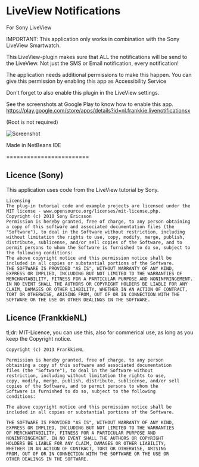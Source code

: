 LiveView Notifications
=========================

For Sony LiveView

IMPORTANT: This application only works in combination with the Sony LiveView Smartwatch.

This LiveView-plugin makes sure that ALL the notifications will be send to the LiveView.
Not just the SMS or Email notification, every notification!

The application needs additional permissions to make this happen.
You can give this permission by enabling this app as Accessibility Service

Don't forget to also enable this plugin in the LiveView settings.

See the screenshots at Google Play to know how to enable this app.
https://play.google.com/store/apps/details?id=nl.frankkie.livenotificationsx

(Root is not required)

![Screenshot](https://raw.github.com/frankkienl/LiveViewNotifications/master/screenshots/device-2013-06-16-174045.png "Screenshots")

Made in NetBeans IDE

========================

Licence (Sony)
--------

This application uses code from the LiveView tutorial by Sony.

    Licensing
    The plug-in tutorial code and example projects are licensed under the MIT license - www.opensource.org/licenses/mit-license.php.
    Copyright (c) 2010 Sony Ericsson
    Permission is hereby granted, free of charge, to any person obtaining a copy of this software and associated documentation files (the "Software"), to deal in the Software without restriction, including without limitation the rights to use, copy, modify, merge, publish, distribute, sublicense, and/or sell copies of the Software, and to permit persons to whom the Software is furnished to do so, subject to the following conditions:
    The above copyright notice and this permission notice shall be included in all copies or substantial portions of the Software.
    THE SOFTWARE IS PROVIDED "AS IS", WITHOUT WARRANTY OF ANY KIND, EXPRESS OR IMPLIED, INCLUDING BUT NOT LIMITED TO THE WARRANTIES OF MERCHANTABILITY, FITNESS FOR A PARTICULAR PURPOSE AND NONINFRINGEMENT. IN NO EVENT SHALL THE AUTHORS OR COPYRIGHT HOLDERS BE LIABLE FOR ANY CLAIM, DAMAGES OR OTHER LIABILITY, WHETHER IN AN ACTION OF CONTRACT, TORT OR OTHERWISE, ARISING FROM, OUT OF OR IN CONNECTION WITH THE SOFTWARE OR THE USE OR OTHER DEALINGS IN THE SOFTWARE.

Licence (FrankkieNL)
-------

tl;dr: MIT-Licence, you can use this, also for commerical use, as long as you keep the Copyright notice.

    Copyright (c) 2013 FrankkieNL

    Permission is hereby granted, free of charge, to any person
    obtaining a copy of this software and associated documentation
    files (the "Software"), to deal in the Software without
    restriction, including without limitation the rights to use,
    copy, modify, merge, publish, distribute, sublicense, and/or sell
    copies of the Software, and to permit persons to whom the
    Software is furnished to do so, subject to the following
    conditions:

    The above copyright notice and this permission notice shall be
    included in all copies or substantial portions of the Software.

    THE SOFTWARE IS PROVIDED "AS IS", WITHOUT WARRANTY OF ANY KIND,
    EXPRESS OR IMPLIED, INCLUDING BUT NOT LIMITED TO THE WARRANTIES
    OF MERCHANTABILITY, FITNESS FOR A PARTICULAR PURPOSE AND
    NONINFRINGEMENT. IN NO EVENT SHALL THE AUTHORS OR COPYRIGHT
    HOLDERS BE LIABLE FOR ANY CLAIM, DAMAGES OR OTHER LIABILITY,
    WHETHER IN AN ACTION OF CONTRACT, TORT OR OTHERWISE, ARISING
    FROM, OUT OF OR IN CONNECTION WITH THE SOFTWARE OR THE USE OR
    OTHER DEALINGS IN THE SOFTWARE.